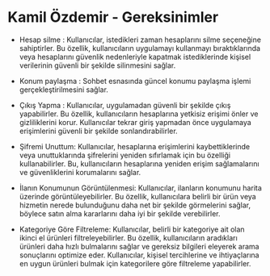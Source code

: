 # Kamil Özdemir - Gereksinimler

- Hesap silme : Kullanıcılar, istedikleri zaman hesaplarını silme seçeneğine sahiptirler. Bu özellik, kullanıcıların uygulamayı kullanmayı bıraktıklarında veya hesaplarını güvenlik nedenleriyle kapatmak istediklerinde kişisel verilerinin güvenli bir şekilde silinmesini sağlar.

- Konum paylaşma : Sohbet esnasında güncel konumu paylaşma işlemi gerçekleştirilmesini sağlar.

- Çıkış Yapma : Kullanıcılar, uygulamadan güvenli bir şekilde çıkış yapabilirler. Bu özellik, kullanıcıların hesaplarına yetkisiz erişimi önler ve gizliliklerini korur. Kullanıcılar tekrar giriş yapmadan önce uygulamaya erişimlerini güvenli bir şekilde sonlandırabilirler.

- Şifremi Unuttum: Kullanıcılar, hesaplarına erişimlerini kaybettiklerinde veya unuttuklarında şifrelerini yeniden sıfırlamak için bu özelliği kullanabilirler. Bu, kullanıcıların hesaplarına yeniden erişim sağlamalarını ve güvenliklerini korumalarını sağlar.

- İlanın Konumunun Görüntülenmesi: Kullanıcılar, ilanların konumunu harita üzerinde görüntüleyebilirler. Bu özellik, kullanıcılara belirli bir ürün veya hizmetin nerede bulunduğunu daha net bir şekilde görmelerini sağlar, böylece satın alma kararlarını daha iyi bir şekilde verebilirler.

- Kategoriye Göre Filtreleme: Kullanıcılar, belirli bir kategoriye ait olan ikinci el ürünleri filtreleyebilirler. Bu özellik, kullanıcıların aradıkları ürünleri daha hızlı bulmalarını sağlar ve gereksiz bilgileri eleyerek arama sonuçlarını optimize eder. Kullanıcılar, kişisel tercihlerine ve ihtiyaçlarına en uygun ürünleri bulmak için kategorilere göre filtreleme yapabilirler.  




